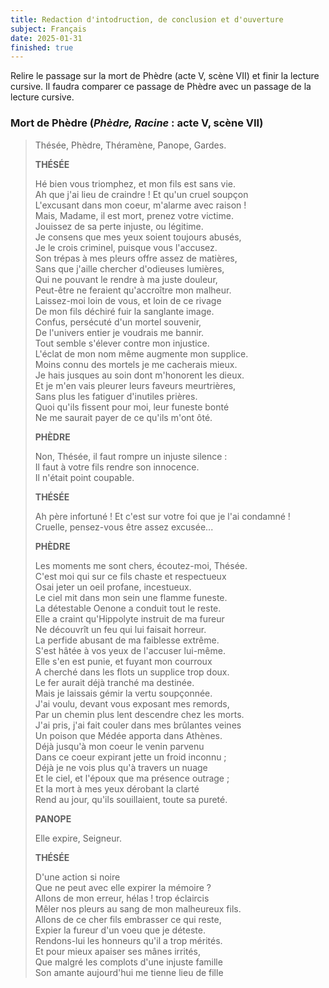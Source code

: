 ```yaml
---
title: Redaction d'intodruction, de conclusion et d'ouverture
subject: Français
date: 2025-01-31
finished: true
---
```


Relire le passage sur la mort de Phèdre (acte V, scène VII) et finir la lecture cursive. Il faudra comparer ce passage de Phèdre avec un passage de la lecture cursive.

### Mort de Phèdre (_Phèdre, Racine_ : acte V, scène VII)

> Thésée, Phèdre, Théramène, Panope, Gardes.
>
> **THÉSÉE**
>
> Hé bien vous triomphez, et mon fils est sans vie.<br />
> Ah que j'ai lieu de craindre ! Et qu'un cruel soupçon<br />
> L'excusant dans mon coeur, m'alarme avec raison !<br />
> Mais, Madame, il est mort, prenez votre victime.<br />
> Jouissez de sa perte injuste, ou légitime.<br />
> Je consens que mes yeux soient toujours abusés,<br />
> Je le crois criminel, puisque vous l'accusez.<br />
> Son trépas à mes pleurs offre assez de matières,<br />
> Sans que j'aille chercher d'odieuses lumières,<br />
> Qui ne pouvant le rendre à ma juste douleur,<br />
> Peut-être ne feraient qu'accroître mon malheur.<br />
> Laissez-moi loin de vous, et loin de ce rivage<br />
> De mon fils déchiré fuir la sanglante image.<br />
> Confus, persécuté d'un mortel souvenir,<br />
> De l'univers entier je voudrais me bannir.<br />
> Tout semble s'élever contre mon injustice.<br />
> L'éclat de mon nom même augmente mon supplice.<br />
> Moins connu des mortels je me cacherais mieux.<br />
> Je hais jusques au soin dont m'honorent les dieux.<br />
> Et je m'en vais pleurer leurs faveurs meurtrières,<br />
> Sans plus les fatiguer d'inutiles prières.<br />
> Quoi qu'ils fissent pour moi, leur funeste bonté<br />
> Ne me saurait payer de ce qu'ils m'ont ôté.<br />
>
> **PHÈDRE**
>
> Non, Thésée, il faut rompre un injuste silence :<br />
> Il faut à votre fils rendre son innocence.<br />
> Il n'était point coupable.<br />
>
> **THÉSÉE**
>
> Ah père infortuné !
> Et c'est sur votre foi que je l'ai condamné !<br />
> Cruelle, pensez-vous être assez excusée...<br />
>
> **PHÈDRE**
>
> Les moments me sont chers, écoutez-moi, Thésée.<br />
> C'est moi qui sur ce fils chaste et respectueux<br />
> Osai jeter un oeil profane, incestueux.<br />
> Le ciel mit dans mon sein une flamme funeste.<br />
> La détestable Oenone a conduit tout le reste.<br />
> Elle a craint qu'Hippolyte instruit de ma fureur<br />
> Ne découvrît un feu qui lui faisait horreur.<br />
> La perfide abusant de ma faiblesse extrême.<br />
> S'est hâtée à vos yeux de l'accuser lui-même.<br />
> Elle s'en est punie, et fuyant mon courroux<br />
> A cherché dans les flots un supplice trop doux.<br />
> Le fer aurait déjà tranché ma destinée.<br />
> Mais je laissais gémir la vertu soupçonnée.<br />
> J'ai voulu, devant vous exposant mes remords,<br />
> Par un chemin plus lent descendre chez les morts.<br />
> J'ai pris, j'ai fait couler dans mes brûlantes veines<br />
> Un poison que Médée apporta dans Athènes.<br />
> Déjà jusqu'à mon coeur le venin parvenu<br />
> Dans ce coeur expirant jette un froid inconnu ;<br />
> Déjà je ne vois plus qu'à travers un nuage<br />
> Et le ciel, et l'époux que ma présence outrage ;<br />
> Et la mort à mes yeux dérobant la clarté<br />
> Rend au jour, qu'ils souillaient, toute sa pureté.<br />
>
> **PANOPE**
>
> Elle expire, Seigneur.<br />
>
> **THÉSÉE**
>
> D'une action si noire<br />
> Que ne peut avec elle expirer la mémoire ?<br />
> Allons de mon erreur, hélas ! trop éclaircis<br />
> Mêler nos pleurs au sang de mon malheureux fils.<br />
> Allons de ce cher fils embrasser ce qui reste,<br />
> Expier la fureur d'un voeu que je déteste.<br />
> Rendons-lui les honneurs qu'il a trop mérités.<br />
> Et pour mieux apaiser ses mânes irrités,<br />
> Que malgré les complots d'une injuste famille<br />
> Son amante aujourd'hui me tienne lieu de fille<br />
